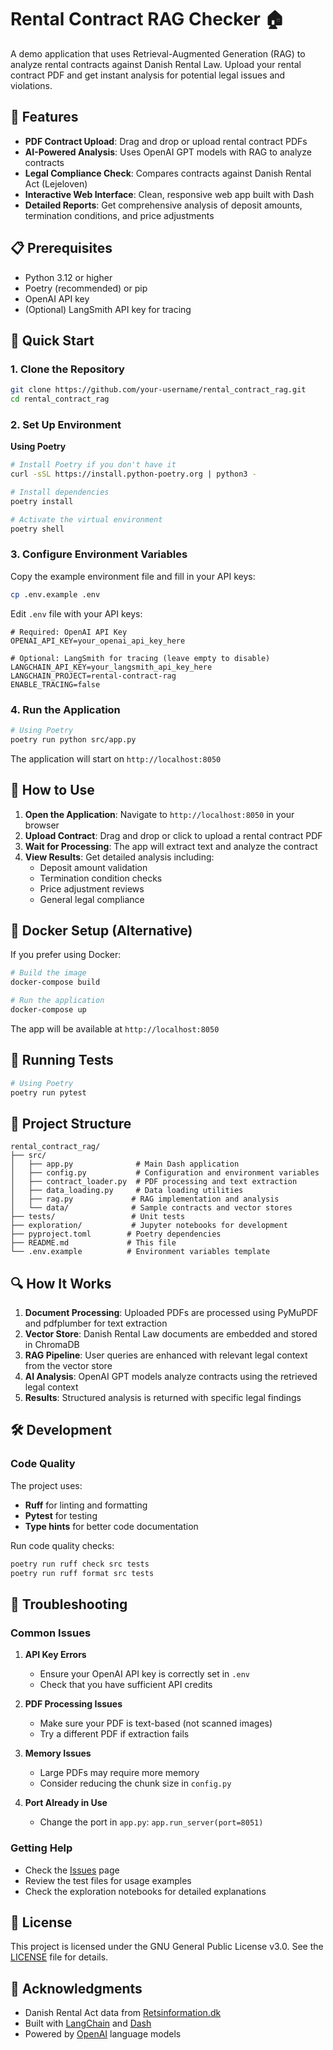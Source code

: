 # Rental Contract RAG Checker 🏠

A demo application that uses Retrieval-Augmented Generation (RAG) to analyze rental contracts against Danish Rental Law. Upload your rental contract PDF and get instant analysis for potential legal issues and violations.

## 🚀 Features

- **PDF Contract Upload**: Drag and drop or upload rental contract PDFs
- **AI-Powered Analysis**: Uses OpenAI GPT models with RAG to analyze contracts
- **Legal Compliance Check**: Compares contracts against Danish Rental Act (Lejeloven)
- **Interactive Web Interface**: Clean, responsive web app built with Dash
- **Detailed Reports**: Get comprehensive analysis of deposit amounts, termination conditions, and price adjustments

## 📋 Prerequisites

- Python 3.12 or higher
- Poetry (recommended) or pip
- OpenAI API key
- (Optional) LangSmith API key for tracing

## 🔧 Quick Start

### 1. Clone the Repository

```bash
git clone https://github.com/your-username/rental_contract_rag.git
cd rental_contract_rag
```

### 2. Set Up Environment

**Using Poetry**
```bash
# Install Poetry if you don't have it
curl -sSL https://install.python-poetry.org | python3 -

# Install dependencies
poetry install

# Activate the virtual environment
poetry shell
```

### 3. Configure Environment Variables

Copy the example environment file and fill in your API keys:

```bash
cp .env.example .env
```

Edit `.env` file with your API keys:
```env
# Required: OpenAI API Key
OPENAI_API_KEY=your_openai_api_key_here

# Optional: LangSmith for tracing (leave empty to disable)
LANGCHAIN_API_KEY=your_langsmith_api_key_here
LANGCHAIN_PROJECT=rental-contract-rag
ENABLE_TRACING=false
```

### 4. Run the Application

```bash
# Using Poetry
poetry run python src/app.py
```

The application will start on `http://localhost:8050`

## 📖 How to Use

1. **Open the Application**: Navigate to `http://localhost:8050` in your browser
2. **Upload Contract**: Drag and drop or click to upload a rental contract PDF
3. **Wait for Processing**: The app will extract text and analyze the contract
4. **View Results**: Get detailed analysis including:
   - Deposit amount validation
   - Termination condition checks
   - Price adjustment reviews
   - General legal compliance

## 🐳 Docker Setup (Alternative)

If you prefer using Docker:

```bash
# Build the image
docker-compose build

# Run the application
docker-compose up
```

The app will be available at `http://localhost:8050`

## 🧪 Running Tests

```bash
# Using Poetry
poetry run pytest
```

## 📁 Project Structure

```
rental_contract_rag/
├── src/
│   ├── app.py              # Main Dash application
│   ├── config.py           # Configuration and environment variables
│   ├── contract_loader.py  # PDF processing and text extraction
│   ├── data_loading.py     # Data loading utilities
│   ├── rag.py             # RAG implementation and analysis
│   └── data/              # Sample contracts and vector stores
├── tests/                 # Unit tests
├── exploration/           # Jupyter notebooks for development
├── pyproject.toml        # Poetry dependencies
├── README.md             # This file
└── .env.example          # Environment variables template
```

## 🔍 How It Works

1. **Document Processing**: Uploaded PDFs are processed using PyMuPDF and pdfplumber for text extraction
2. **Vector Store**: Danish Rental Law documents are embedded and stored in ChromaDB
3. **RAG Pipeline**: User queries are enhanced with relevant legal context from the vector store
4. **AI Analysis**: OpenAI GPT models analyze contracts using the retrieved legal context
5. **Results**: Structured analysis is returned with specific legal findings

## 🛠 Development

### Code Quality

The project uses:
- **Ruff** for linting and formatting
- **Pytest** for testing
- **Type hints** for better code documentation

Run code quality checks:
```bash
poetry run ruff check src tests
poetry run ruff format src tests
```

## 🚨 Troubleshooting

### Common Issues

1. **API Key Errors**
   - Ensure your OpenAI API key is correctly set in `.env`
   - Check that you have sufficient API credits

2. **PDF Processing Issues**
   - Make sure your PDF is text-based (not scanned images)
   - Try a different PDF if extraction fails

3. **Memory Issues**
   - Large PDFs may require more memory
   - Consider reducing the chunk size in `config.py`

4. **Port Already in Use**
   - Change the port in `app.py`: `app.run_server(port=8051)`

### Getting Help

- Check the [Issues](https://github.com/your-username/rental_contract_rag/issues) page
- Review the test files for usage examples
- Check the exploration notebooks for detailed explanations

## 📄 License

This project is licensed under the GNU General Public License v3.0. See the [LICENSE](LICENSE) file for details.

## 🙏 Acknowledgments

- Danish Rental Act data from [Retsinformation.dk](https://www.retsinformation.dk/eli/lta/2023/1793)
- Built with [LangChain](https://langchain.com/) and [Dash](https://dash.plotly.com/)
- Powered by [OpenAI](https://openai.com/) language models